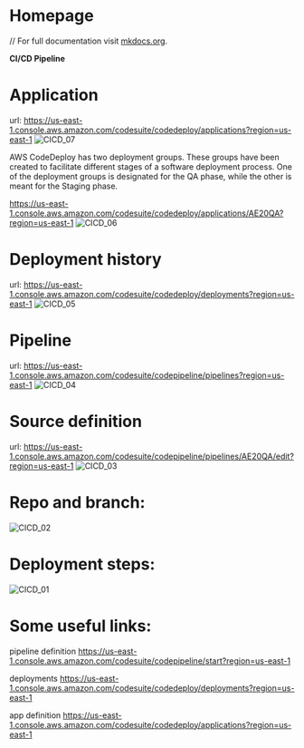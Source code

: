 # Homepage

// For full documentation visit [mkdocs.org](https://www.mkdocs.org).

**CI/CD Pipeline**
# **Application**
url: <https://us-east-1.console.aws.amazon.com/codesuite/codedeploy/applications?region=us-east-1>
![CICD_07](https://github.com/AmericanaExchange/RareBookHub/assets/817567/2ef166c8-1674-45aa-9df8-c4efcc4b4e95)

AWS CodeDeploy has two deployment groups. These groups have been created to facilitate different stages of a software deployment process. One of the deployment groups is designated for the QA phase, while the other is meant for the Staging phase.

<https://us-east-1.console.aws.amazon.com/codesuite/codedeploy/applications/AE20QA?region=us-east-1>
![CICD_06](https://github.com/AmericanaExchange/RareBookHub/assets/817567/202c8ec8-15aa-45d4-93e3-bad3ba1e1256)

# **Deployment history**
url: <https://us-east-1.console.aws.amazon.com/codesuite/codedeploy/deployments?region=us-east-1>
![CICD_05](https://github.com/AmericanaExchange/RareBookHub/assets/817567/0782d025-43de-4f82-bdc4-29d0524eb707)
# **Pipeline**
url: <https://us-east-1.console.aws.amazon.com/codesuite/codepipeline/pipelines?region=us-east-1>
![CICD_04](https://github.com/AmericanaExchange/RareBookHub/assets/817567/61498073-33f6-4b88-8c43-dcc8f8c67b89)
# **Source definition**
url: <https://us-east-1.console.aws.amazon.com/codesuite/codepipeline/pipelines/AE20QA/edit?region=us-east-1>
![CICD_03](https://github.com/AmericanaExchange/RareBookHub/assets/817567/1a905658-128c-4610-89b3-23650c58cfcd)
# **Repo and branch:**
![CICD_02](https://github.com/AmericanaExchange/RareBookHub/assets/817567/74b10349-5713-4230-b66e-ca0b8afc4a33)
# **Deployment steps:**
![CICD_01](https://github.com/AmericanaExchange/RareBookHub/assets/817567/012401d4-93d8-4eba-a5c4-7a786392a4f2)

# **Some useful links:** 

pipeline definition
https://us-east-1.console.aws.amazon.com/codesuite/codepipeline/start?region=us-east-1

deployments
https://us-east-1.console.aws.amazon.com/codesuite/codedeploy/deployments?region=us-east-1

app definition
https://us-east-1.console.aws.amazon.com/codesuite/codedeploy/applications?region=us-east-1

